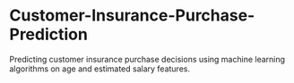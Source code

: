 # Customer-Insurance-Purchase-Prediction
Predicting customer insurance purchase decisions using machine learning algorithms on age and estimated salary features.
